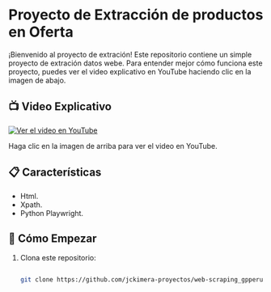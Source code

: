 # Proyecto de Extracción de productos en Oferta

¡Bienvenido al proyecto de extración! Este repositorio contiene un simple proyecto de extración datos webe. Para entender mejor cómo funciona este proyecto, puedes ver el video explicativo en YouTube haciendo clic en la imagen de abajo.


## 📺 Video Explicativo

[![Ver el video en YouTube](https://img.youtube.com/vi/sBxRPyLeIQI/maxresdefault.jpg)](https://www.youtube.com/watch?v=sBxRPyLeIQI)

Haga clic en la imagen de arriba para ver el video en YouTube.

## 📋 Características

- Html.
- Xpath.
- Python Playwright.

## 🚀 Cómo Empezar

1. Clona este repositorio:
   ```bash
   
   git clone https://github.com/jckimera-proyectos/web-scraping_gpperu.git
